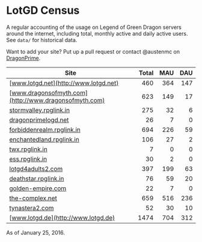 # LotGD Census
A regular accounting of the usage on Legend of Green Dragon servers around the internet, including total, monthly active and daily active users. See `data/` for historical data.

Want to add your site? Put up a pull request or contact @austenmc on [DragonPrime](http://dragonprime.net).


Site | Total | MAU | DAU
--- | ---:| ---:| ---:
[www.lotgd.net](http://www.lotgd.net)|460|364|147
[www.dragonsofmyth.com](http://www.dragonsofmyth.com)|623|149|17
[stormvalley.rpglink.in](http://stormvalley.rpglink.in)|275|32|6
[dragonprimelogd.net](http://dragonprimelogd.net)|26|7|0
[forbiddenrealm.rpglink.in](http://forbiddenrealm.rpglink.in)|694|226|59
[enchantedland.rpglink.in](http://enchantedland.rpglink.in)|106|27|2
[twx.rpglink.in](http://twx.rpglink.in)|7|0|0
[ess.rpglink.in](http://ess.rpglink.in)|30|2|0
[lotgd4adults2.com](http://lotgd4adults2.com)|397|199|63
[deathstar.rpglink.in](http://deathstar.rpglink.in)|76|59|20
[golden-empire.com](http://golden-empire.com)|22|7|0
[the-complex.net](http://the-complex.net)|659|516|236
[tynastera2.com](http://tynastera2.com)|52|30|10
[www.lotgd.de](http://www.lotgd.de)|1474|704|312

As of January 25, 2016.
